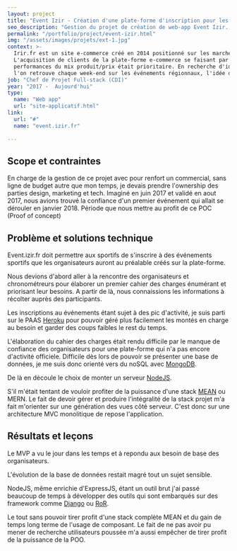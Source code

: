 ```yaml
---
layout: project
title: "Event Izir - Création d'une plate-forme d'inscription pour les événements sportifs"
seo_description: "Gestion du projet de création de web-app Event Izir. Développement full-stack NodeJS, MongodDB, ExpressJS."
permalink: "/portfolio/project/event-izir.html"
img: "/assets/images/projets/ext-1.jpg"
context: >-
  Irir.fr est un site e-commerce créé en 2014 positionné sur les marchés du running, du vélo et de la randonnée.
  L'acquisition de clients de la plate-forme e-commerce se faisant par les comparateurs de prix, le besoin de
  performances du mix produit/prix était prioritaire. En recherche d'idées novatrices pour toucher ses pratiquants que
  l'on retrouve chaque week-end sur les événements régionnaux, l'idée d'une plate-forme d'inscriptions pour ces événements germa.
job: "Chef de Projet Full-stack (CDI)"
year: "2017 -  Aujourd'hui"
type: 
  name: "Web app"
  url: "site-applicatif.html"
link:
  url: "#"
  name: "event.izir.fr"
  
---
```

<!--1. Scope et contraintes-->
## Scope et contraintes

En charge de la gestion de ce projet avec pour renfort un commercial, sans ligne de budget autre que mon temps, je devais prendre l'ownership des parties design, marketing et tech. Imaginé en juin 2017 et validé en aout 2017, nous avions trouvé la confiance d'un premier événement qui allait se dérouler en janvier 2018. Période que nous mettre au profit de ce POC (Proof of concept)

<!--2. Problème-->
## Problème et solutions technique

Event.izir.fr doit permettre aux sportifs de s'inscrire à des événements sportifs que les organisateurs auront au préalable créés sur la plate-forme.

Nous devions d'abord aller à la rencontre des organisateurs et chronométreurs pour élaborer un premier cahier des charges énumérant et priorisant leur besoins. A partir de là, nous connaissions les informations à récolter auprès des participants. 

Les inscriptions au événements étant sujet à des pic d'activité, je suis parti sur le PAAS [Heroku](https://www.heroku.com/) pour pouvoir géré plus facilement les montés en charge au besoin et garder des coups faibles le rest du temps.

L'élaboration du cahier des charges était rendu difficile par le manque de confiance des organisateurs pour une plate-forme qui n'a pas encore d'activité officiele. Difficile dès lors de pouvoir se présenter une base de données, je me suis donc orienté vers du noSQL avec [MongoDB](https://www.mongodb.com/fr).

De là en découle le choix de monter un serveur [NodeJS](https://nodejs.org/en/).

S'il m'était tentant de vouloir profiter de la puissance d'une stack [MEAN](http://meanjs.org/) ou MERN. Le fait de devoir gérer et produire l'intégralité de la stack projet m'a fait m'orienter sur une génération des vues côté serveur. C'est donc sur une architecture MVC monolitique de repose l'application.

<!--4. Résultats et leçons-->
## Résultats et leçons

Le MVP a vu le jour dans les temps et à repondu aux besoin de base des organisateurs.

L'évolution de la base de données restait magré tout un sujet sensible.

NodeJS, même enrichie d'ExpressJS, étant un outil brut j'ai passé beaucoup de temps à développer des outils qui sont embarqués sur des framework comme [Django](https://www.djangoproject.com/) ou [RoR](https://rubyonrails.org/).

Le tout sans pouvoir tirer profit d'une stack complète MEAN et du gain de temps long terme de l'usage de composant. Le fait de ne pas avoir pu mener de recherche utilisateurs poussée m'a aussi empêcher de tirer profit de la puissance de la POO.
